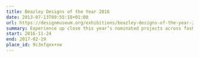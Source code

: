 ```yaml
---
title: Beazley Designs of the Year 2016
date: 2013-07-13T09:55:18+01:00
url: https://designmuseum.org/exhibitions/beazley-designs-of-the-year-2016
summary: Experience up close this year’s nominated projects across fashion, architecture, digital, transport, product and graphic design.
start: 2016-11-24
end: 2017-02-19
place_id: 9c3xfqxx+xw
---
```

